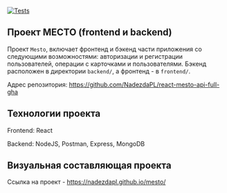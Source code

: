 [![Tests](https://github.com/nadezdapl/react-mesto-api-full-gha/actions/workflows/tests.yml/badge.svg)](https://github.com/nadezdapl/react-mesto-api-full-gha/actions/workflows/tests.yml)

## Проект МЕСТО (frontend и backend)
Проект `Mesto`, включает фронтенд и бэкенд части приложения со следующими возможностями: авторизации и регистрации пользователей, операции с карточками и пользователями. 
Бэкенд расположен в директории `backend/`, а фронтенд - в `frontend/`.   

Адрес репозитория: https://github.com/NadezdaPL/react-mesto-api-full-gha   

## Технологии проекта

Frontend: React   

Backend: NodeJS, Postman, Express, MongoDB  

## Визуальная составляющая проекта

Ссылка на проект - https://nadezdapl.github.io/mesto/  
